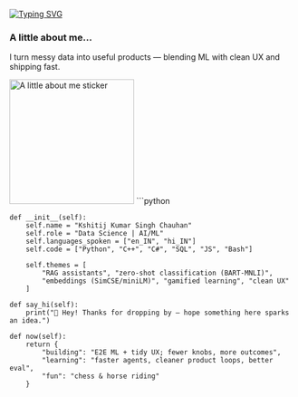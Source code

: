 [![Typing SVG](https://readme-typing-svg.demolab.com?font=Fira+Code&pause=1000&color=6FF780&width=435&lines=Welcome+to+Kshitij's+Github)](https://git.io/typing-svg)


### A little about me…
I turn messy data into useful products — blending ML with clean UX and shipping fast.

<img src="https://media0.giphy.com/media/v1.Y2lkPTc5MGI3NjExd3B0MHBhMHg2b3hvM3FzOHZpYzdsMDVlM2dyY3RkaHFranA5NXNhNCZlcD12MV9pbnRlcm5hbF9naWZfYnlfaWQmY3Q9cw/teOI1cQcd3dmlJ63JY/giphy.gif" width="220" alt="A little about me sticker" />
```python

    def __init__(self):
        self.name = "Kshitij Kumar Singh Chauhan"
        self.role = "Data Science | AI/ML"
        self.languages_spoken = ["en_IN", "hi_IN"]
        self.code = ["Python", "C++", "C#", "SQL", "JS", "Bash"]
        
        self.themes = [
            "RAG assistants", "zero-shot classification (BART-MNLI)",
            "embeddings (SimCSE/miniLM)", "gamified learning", "clean UX"
        ]

    def say_hi(self):
        print("👋 Hey! Thanks for dropping by — hope something here sparks an idea.")

    def now(self):
        return {
            "building": "E2E ML + tidy UX; fewer knobs, more outcomes",
            "learning": "faster agents, cleaner product loops, better eval",
            "fun": "chess & horse riding"
        }    
```

